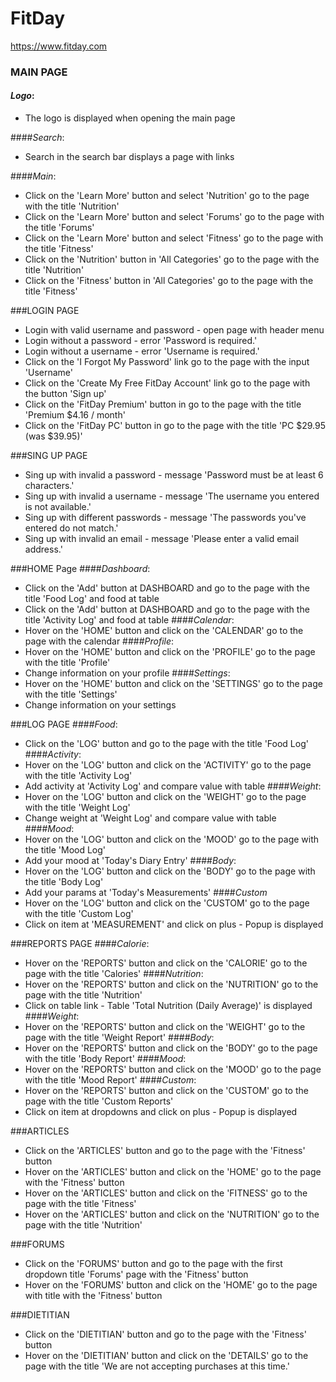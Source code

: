 # **FitDay**
https://www.fitday.com
### MAIN PAGE <br/>
#### _Logo_:
* The logo is displayed when opening the main page

####_Search_:
* Search in the search bar displays a page with links

####_Main_:
* Click on the 'Learn More' button and select 'Nutrition' go to the page with the title 'Nutrition'
* Click on the 'Learn More' button and select 'Forums' go to the page with the title 'Forums'
* Click on the 'Learn More' button and select 'Fitness' go to the page with the title 'Fitness'
* Click on the 'Nutrition' button in 'All Categories' go to the page with the title 'Nutrition'
* Click on the 'Fitness' button in 'All Categories' go to the page with the title 'Fitness'

###LOGIN PAGE
* Login with valid username and password - open page with header menu
* Login without a password - error 'Password is required.'
* Login without a username - error 'Username is required.'
* Click on the 'I Forgot My Password' link  go to the page with the input 'Username'
* Click on the 'Create My Free FitDay Account' link go to the page with the button 'Sign up'
* Click on the 'FitDay Premium' button in go to the page with the title 'Premium $4.16 / month'
* Click on the 'FitDay PC' button in go to the page with the title 'PC $29.95 (was $39.95)'

###SING UP PAGE
* Sing up with invalid a password - message 'Password must be at least 6 characters.'
* Sing up with invalid a username - message 'The username you entered is not available.'
* Sing up with different passwords - message 'The passwords you've entered do not match.'
* Sing up with invalid an email - message 'Please enter a valid email address.'

###HOME Page
####_Dashboard_:
* Click on the 'Add' button at DASHBOARD and go to the page with the title 'Food Log' and food at table
* Click on the 'Add' button at DASHBOARD and go to the page with the title 'Activity Log' and food at table
####_Calendar_:
* Hover on the 'HOME' button and click on the 'CALENDAR' go to the page with the calendar
####_Profile_:
* Hover on the 'HOME' button and click on the 'PROFILE' go to the page with the title 'Profile'
* Change information on your profile
####_Settings_:
* Hover on the 'HOME' button and click on the 'SETTINGS' go to the page with the title 'Settings'
* Change information on your settings

###LOG PAGE
####_Food_:
* Click on the 'LOG' button and go to the page with the title 'Food Log'
####_Activity_:
* Hover on the 'LOG' button and click on the 'ACTIVITY' go to the page with the title 'Activity Log'
* Add activity at 'Activity Log' and compare value with table
####_Weight_:
* Hover on the 'LOG' button and click on the 'WEIGHT' go to the page with the title 'Weight Log'
* Change weight at 'Weight Log' and compare value with table
####_Mood_:
* Hover on the 'LOG' button and click on the 'MOOD' go to the page with the title 'Mood Log'
* Add your mood at 'Today's Diary Entry'
####_Body_:
* Hover on the 'LOG' button and click on the 'BODY' go to the page with the title 'Body Log'
* Add your params at 'Today's Measurements'
####_Custom_
* Hover on the 'LOG' button and click on the 'CUSTOM' go to the page with the title 'Custom Log'
* Click on item at 'MEASUREMENT' and click on plus - Popup is displayed

###REPORTS PAGE
####_Calorie_:
* Hover on the 'REPORTS' button and click on the 'CALORIE' go to the page with the title 'Calories'
####_Nutrition_:
* Hover on the 'REPORTS' button and click on the 'NUTRITION' go to the page with the title 'Nutrition'
* Click on table link - Table 'Total Nutrition (Daily Average)' is displayed
####_Weight_:
* Hover on the 'REPORTS' button and click on the 'WEIGHT' go to the page with the title 'Weight Report'
####_Body_:
* Hover on the 'REPORTS' button and click on the 'BODY' go to the page with the title 'Body Report'
####_Mood_:
* Hover on the 'REPORTS' button and click on the 'MOOD' go to the page with the title 'Mood Report'
####_Custom_:
* Hover on the 'REPORTS' button and click on the 'CUSTOM' go to the page with the title 'Custom Reports'
* Click on item at dropdowns and click on plus - Popup is displayed

###ARTICLES
* Click on the 'ARTICLES' button and go to the page with the 'Fitness' button
* Hover on the 'ARTICLES' button and click on the 'HOME' go to the page with the 'Fitness' button
* Hover on the 'ARTICLES' button and click on the 'FITNESS' go to the page with the title 'Fitness'
* Hover on the 'ARTICLES' button and click on the 'NUTRITION' go to the page with the title 'Nutrition'

###FORUMS
* Click on the 'FORUMS' button and go to the page with the first dropdown title 'Forums'
  page with the 'Fitness' button
*  Hover on the 'FORUMS' button and click on the 'HOME' go to the page with title with the 'Fitness' button

###DIETITIAN
* Click on the 'DIETITIAN' button and go to the page with the 'Fitness' button
* Hover on the 'DIETITIAN' button and click on the 'DETAILS' go to the page with the title 'We are not accepting purchases at this time.'
